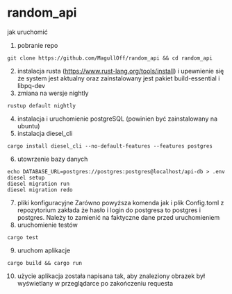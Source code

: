 # random_api
jak uruchomić
1. pobranie repo
```
git clone https://github.com/MagullOff/random_api && cd random_api
```
2. instalacja rusta (https://www.rust-lang.org/tools/install) i upewnienie się że system jest aktualny oraz zainstalowany jest pakiet build-essential i libpq-dev
3. zmiana na wersje nightly
```
rustup default nightly
```
4. instalacja i uruchomienie postgreSQL (powinien być zainstalowany na ubuntu)
5. instalacja diesel_cli
```
cargo install diesel_cli --no-default-features --features postgres
```
6. utowrzenie bazy danych
```
echo DATABASE_URL=postgres://postgres:postgres@localhost/api-db > .env
diesel setup
diesel migration run
diesel migration redo
```
7. pliki konfiguracyjne
Zarówno powyższa komenda jak i plik Config.toml z repozytorium zakłada że hasło i login do postgresa to postgres i postgres. Należy to zamienić na faktyczne dane przed uruchomieniem
8. uruchomienie testów 
```
cargo test
```
9. uruchom aplikacje
```
cargo build && cargo run
```
10. użycie
aplikacja została napisana tak, aby znaleziony obrazek był wyświetlany w przeglądarce po zakończeniu requesta
